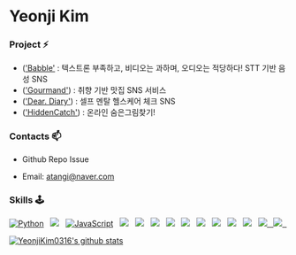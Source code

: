 # Yeonji Kim

### Project ⚡

* (['Babble'](https://github.com/Final-Project-Playdata/Babble-MVC) : 텍스트론 부족하고, 비디오는 과하며, 오디오는 적당하다! STT 기반 음성 SNS
* (['Gourmand'](https://github.com/YeonjiKim0316/Gourmand_SpringBoot_Project)) : 취향 기반 맛집 SNS 서비스
* (['Dear. Diary'](https://github.com/YeonjiKim0316/Heart-and-Heart)) :  셀프 멘탈 헬스케어 체크 SNS 
* (['HiddenCatch'](https://github.com/YeonjiKim0316/Hidden-Catch-Project)) : 온라인 숨은그림찾기!

### Contacts 📫

* Github Repo Issue
* Email: atangi@naver.com

  <div align=center>

### Skills 🕹
<p align="left">
<a href="#">
<img alt="Python" src="https://img.shields.io/badge/python%20-%2314354C.svg?style=for-the-badge&logo=python&logoColor=white"/></a> &nbsp;
<a href="#">
<img src="https://img.shields.io/badge/-Java-F6F6F6?style=for-the-badge&logo=java&logoColor=003399" /></a> &nbsp;
<a href="#">
<img alt="JavaScript" src="https://img.shields.io/badge/HTML-239120?style=for-the-badge&logo=html5&logoColor=white"/></a> &nbsp;
<a href="#">
<img src="https://img.shields.io/badge/vue.js%20-%2335495e.svg?style=for-the-badge&logo=vue.js&logoColor=%234FC08D" /></a> &nbsp;
<a href="#">
<img src="https://img.shields.io/badge/CSS-239120?&style=for-the-badge&logo=css3&logoColor=white"/></a> &nbsp;
<a href="#">
<img src="https://img.shields.io/badge/HTML-239120?style=for-the-badge&logo=html5&logoColor=white"/></a> &nbsp;
<a href="#">
<img src="https://img.shields.io/badge/Bootstrap-563D7C?style=for-the-badge&logo=bootstrap&logoColor=white"/></a> &nbsp;
<a href="#">
<img src="https://img.shields.io/badge/-Spring-6DB33F?style=for-the-badge&logo=spring&logoColor=white" /></a> &nbsp;
<a href="#">
<img src="https://img.shields.io/badge/Node.js-43853D?style=for-the-badge&logo=node.js&logoColor=white" /></a> &nbsp;
<a href="#">
<img src="https://img.shields.io/badge/-ElasticSearch-005571?style=for-the-badge&logo=elasticsearch&logoColor=white" /></a> &nbsp;
<a href="#">
<img src="https://img.shields.io/badge/MySQL-4479A1?style=for-the-badge&logo=MySQL&logoColor=white"/></a> &nbsp;
<a href="#">
<img src="https://img.shields.io/badge/-Oracle-F80000?style=for-the-badge&logo=oracle&logoColor=white" /></a> &nbsp;
<a href="#">
<img src="https://img.shields.io/badge/Flask-000000?style=for-the-badge&logo=flask&logoColor=white"> &nbsp;
<a href="#">
<img src="https://img.shields.io/badge/Postman-FF6C37?style=for-the-badge&logo=Postman&logoColor=white"> &nbsp;
<a href="#">
<br>

![YeonjiKim0316's github stats](https://github-readme-stats.vercel.app/api?username=YeonjiKim0316&show_icons=true)
